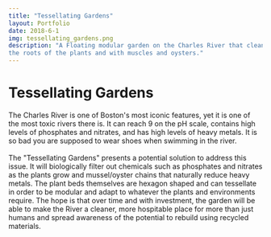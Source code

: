 ```yaml
---
title: "Tessellating Gardens"
layout: Portfolio
date: 2018-6-1
img: tessellating_gardens.png
description: "A Floating modular garden on the Charles River that cleans phosphates, nitrates, and heavy metals through
the roots of the plants and with muscles and oysters."
---
```


# Tessellating Gardens

The Charles River is one of Boston's most iconic features, yet it is one of the most toxic rivers there is. It can reach
9 on the pH scale, contains high levels of phosphates and nitrates, and has high levels of heavy metals. It is so bad 
you are supposed to wear shoes when swimming in the river.\
\
The "Tessellating Gardens" presents a potential solution to address this issue. It will biologically filter out 
chemicals such as phosphates and nitrates as the plants grow and mussel/oyster chains that naturally reduce heavy 
metals. The plant beds themselves are hexagon shaped and can tessellate in order to be modular and adapt to whatever the
plants and environments require. The hope is that over time and with investment, the garden will be able to make the 
River a cleaner, more hospitable place for more than just humans and spread awareness of the potential to rebuild using
recycled materials.
